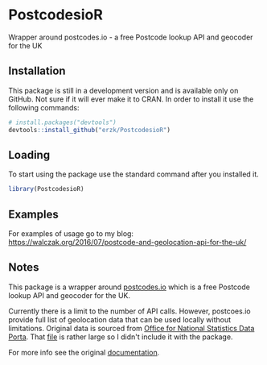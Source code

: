 # PostcodesioR
Wrapper around postcodes.io - a free Postcode lookup API and geocoder for the UK

Installation
------------

This package is still in a development version and is available only on GitHub. Not sure if it will ever make it to CRAN. In order to install it use the following commands:

``` r
# install.packages("devtools")
devtools::install_github("erzk/PostcodesioR")
```

Loading
-------

To start using the package use the standard command after you installed it.

``` r
library(PostcodesioR)
```

Examples
--------

For examples of usage go to my blog: <https://walczak.org/2016/07/postcode-and-geolocation-api-for-the-uk/>

Notes
-----

This package is a wrapper around [postcodes.io](http://postcodes.io/) which is a free Postcode lookup API and geocoder for the UK.

Currently there is a limit to the number of API calls. However, postcoes.io provide full list of geolocation data that can be used locally without limitations. Original data is sourced from [Office for National Statistics Data Porta](https://geoportal.statistics.gov.uk/geoportal/catalog/main/home.page). That [file](https://github.com/ideal-postcodes/postcodes.io/blob/master/latest) is rather large so I didn't include it with the package.

For more info see the original [documentation](https://postcodes.io/docs).
